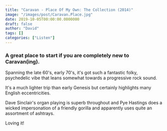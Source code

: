 ```yaml
---
title: "Caravan - Place Of My Own: The Collection (2014)"
image: "/images/post/Caravan.Place.jpg"
date: 2019-10-05T00:00:00.0000000
draft: false
author: "David"
tags: []
categories: ["Listen"]
---
```

### A great place to start if you are completely new to Caravan(ing).

Spanning the late 60's, early 70's, it's got such a fantastic folky, psychedelic vibe that leans somewhat towards a progressive rock sound.

It's a much lighter trip than early Genesis but certainly highlights many English eccentricities. 

Dave Sinclair's organ playing is superb throughout and Pye Hastings does a wicked impersonation of a friendly gorilla and apparently uses quite an assortment of ashtrays. 

Loving it!